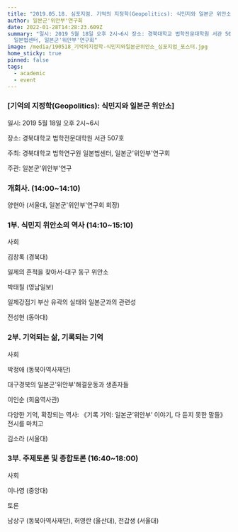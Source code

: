 ```yaml
---
title: "2019.05.18. 심포지엄. 기억의 지정학(Geopolitics): 식민지와 일본군 위안소"
author: 일본군'위안부'연구회
date: 2022-01-28T14:28:23.609Z
summary: "일시: 2019 5월 18일 오후 2시~6시 장소: 경북대학교 법학전문대학원 서관 507호 주최: 경북대학교 법학연구원
  일본법센터, 일본군'위안부'연구회"
image: /media/190518_기억의지정학-식민지와일본군위안소_심포지엄_포스터.jpg
home_sticky: true
pinned: false
tags:
  - academic
  - event
---
```

### \[기억의 지정학(Geopolitics): 식민지와 일본군 위안소]

일시: 2019 5월 18일 오후 2시~6시

장소: 경북대학교 법학전문대학원 서관 507호

주최: 경북대학교 법학연구원 일본법센터, 일본군'위안부'연구회

주관: 일본군'위안부'연구

### 개회사. (14:00~14:10) 

양현아 (서울대, 일본군'위안부'연구회 회장)



### 1부. 식민지 위안소의 역사 (14:10~15:10)

사회

김창록 (경북대)

일제의 흔적을 찾아서-대구 동구 위안소

박태칠 (영남일보)

일제강점기 부산 유곽의 실태와 일본군과의 관련성

전성현 (동아대)



### 2부. 기억되는 삶, 기록되는 기억

사회

박정애 (동북아역사재단)

대구경북의 일본군'위안부'해결운동과 생존자들

이인순 (희움역사관)

다양한 기억, 확장되는 역사: 《기록 기억: 일본군‘위안부’ 이야기, 다 듣지 못한 말들》 전시를 마치고

김소라 (서울대)



### 3부. 주제토론 및 종합토론 (16:40~18:00) 

사회

이나영 (중앙대)

토론

남상구 (동북아역사재단), 허영란 (울산대), 전갑생 (서울대)